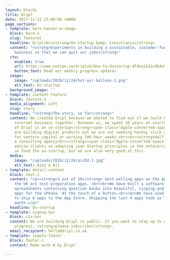 ```yaml
---
layout: blocks
title: Dripl
date: 2017-11-22 23:00:00 +0000
page_sections:
- template: hero-banner-w-image
  block: hero-2
  slug: features
  headline: Dripl<br><strong>Un-startup &amp; Consultancy</strong>
  content: "<strong>Experiments in building a sustainable, customer-funded internet
    business so that we can quit our jobs</strong>"
  cta:
    enabled: true
    url: https://www.notion.so/dripluk/How-to-Unstartup-4f4ea12d2c8b4e97be3fce5667a08d17
    button_text: Read our weekly progress updates
  image:
    image: "/uploads/2020/12/24/hot-air-balloon-2.png"
    alt_text: Un-startup
  background_image: ''
- template: content-feature
  block: feature-1
  media_alignment: Left
  slug: story
  headline: "<strong>The story, so far</strong>"
  content: We created Dripl because we wanted to find out if we could build a profitable
    internet business together. Between us, we spent 20 years at startups. This means:<br><br><strong>Half
    of Dripl is an un-startup</strong><span class="Apple-converted-space"><br><br></span>We
    are building digital products but we are not seeking hockey stick growth, looking
    for venture capital or working 100-hour weeks.<br><br><strong>Half of Dripl is
    a consulting agency<br></strong><span class="Apple-converted-space"><br></span>We
    advise clients on adopting Lean Startup principles in the enterprise. This helps
    us fund the un-startup, but we are also very good at this.
  media:
    image: "/uploads/2020/12/24/pic02-1.jpg"
    alt_text: Ainy & Ali
- template: detail-content
  block: text-1
  content: "<p><strong>3 out of 20</strong> best-selling apps on the App Store in
    the UK are test-preparation apps. <br><br>We have built a software that transforms
    spreadsheets containing question banks into beautiful, singing-and-dancing test-preparation
    apps for the iPhone. At the touch of a button.<br><br>We have used this software
    to ship 6 apps to the App Store. Shipping the last 4 apps took us less than a
    month.</p>"
  headline: Un-startup
- template: signup-bar
  block: cta-bar
  content: We are building Dripl in public. If you want to stay up to date with our
    progress, <strong>please subscribe</strong>.
  email_recipient: hello@dripl.co.uk
- template: simple-footer
  block: footer-1
  content: Made with ❤︎ by Dripl

---
```

